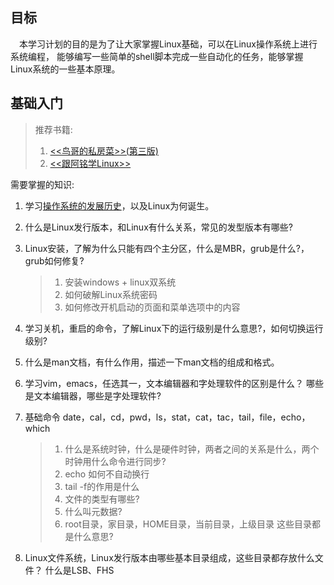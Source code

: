 ## 目标

&emsp;本学习计划的目的是为了让大家掌握Linux基础，可以在Linux操作系统上进行系统编程，
能够编写一些简单的shell脚本完成一些自动化的任务，能够掌握Linux系统的一些基本原理。

## 基础入门

> 推荐书籍:
> 1. [<<鸟哥的私房菜>>(第三版)](https://read.douban.com/ebook/12872434/?dcs=subject-rec&dcm=douban&dct=10794788)
> 2. [<<跟阿铭学Linux>>](https://detail.tmall.com/item.htm?spm=a230r.1.14.123.QZfrlq&id=537823386390&ns=1&abbucket=12)

需要掌握的知识:
1. 学习[操作系统的发展历史](http://www.jianshu.com/p/b00b41b3d837)，以及Linux为何诞生。

2. 什么是Linux发行版本，和Linux有什么关系，常见的发型版本有哪些?

3. Linux安装，了解为什么只能有四个主分区，什么是MBR，grub是什么?，grub如何修复?

	> 1. 安装windows + linux双系统
	> 2. 如何破解Linux系统密码
	> 3. 如何修改开机启动的页面和菜单选项中的内容

4. 学习关机，重启的命令，了解Linux下的运行级别是什么意思?，如何切换运行级别?

5. 什么是man文档，有什么作用，描述一下man文档的组成和格式。

6. 学习vim，emacs，任选其一，文本编辑器和字处理软件的区别是什么？ 哪些是文本编辑器，哪些是字处理软件?

7. 基础命令 date，cal，cd，pwd，ls，stat，cat，tac，tail，file，echo，which

	> 1. 什么是系统时钟，什么是硬件时钟，两者之间的关系是什么，两个时钟用什么命令进行同步?
	> 2. echo 如何不自动换行
	> 3. tail -f的作用是什么
	> 4. 文件的类型有哪些?
	> 5. 什么叫元数据?
	> 6. root目录，家目录，HOME目录，当前目录，上级目录 这些目录都是什么意思? 

8. Linux文件系统，Linux发行版本由哪些基本目录组成，这些目录都存放什么文件？ 什么是LSB、FHS
